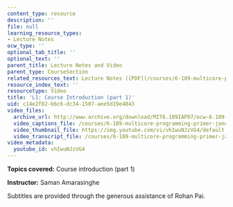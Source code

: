 ```yaml
---
content_type: resource
description: ''
file: null
learning_resource_types:
- Lecture Notes
ocw_type: ''
optional_tab_title: ''
optional_text: ''
parent_title: Lecture Notes and Video
parent_type: CourseSection
related_resources_text: Lecture Notes ([PDF](/courses/6-189-multicore-programming-primer-january-iap-2007/resources/lec1intro))
resource_index_text: ''
resourcetype: Video
title: 'L1: Course Introduction (part 1)'
uid: c14e2f82-b6c6-dc34-1507-aee5d19e4843
video_files:
  archive_url: http://www.archive.org/download/MIT6.189IAP07/ocw-6.189-iap07-lec01_300k.mp4
  video_captions_file: /courses/6-189-multicore-programming-primer-january-iap-2007/9c6723e6064150ca9411df8681d0e76f_vhIwuNJzVG4.vtt
  video_thumbnail_file: https://img.youtube.com/vi/vhIwuNJzVG4/default.jpg
  video_transcript_file: /courses/6-189-multicore-programming-primer-january-iap-2007/8442b77d8ad17184fc32acab5b8e74ee_vhIwuNJzVG4.pdf
video_metadata:
  youtube_id: vhIwuNJzVG4
---
```


**Topics covered:** Course introduction (part 1)

**Instructor:** Saman Amarasinghe

Subtitles are provided through the generous assistance of Rohan Pai.